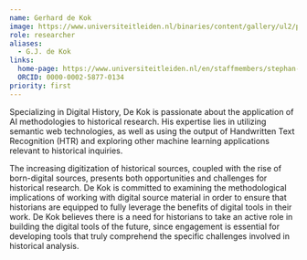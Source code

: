 ```yaml
---
name: Gerhard de Kok
image: https://www.universiteitleiden.nl/binaries/content/gallery/ul2/portraits/humanities/g/2023/g.-gerhard-de-kok-2023.jpg/g.-gerhard-de-kok-2023.jpg/d200x250
role: researcher
aliases:
  - G.J. de Kok
links:
  home-page: https://www.universiteitleiden.nl/en/staffmembers/stephan-raaijmakers
  ORCID: 0000-0002-5877-0134
priority: first
---
```


Specializing in Digital History, De Kok is passionate about the application of AI methodologies to historical research. His expertise lies in utilizing semantic web technologies, as well as using the output of Handwritten Text Recognition (HTR) and exploring other machine learning applications relevant to historical inquiries. 

The increasing digitization of historical sources, coupled with the rise of born-digital sources, presents both opportunities and challenges for historical research. De Kok is committed to examining the methodological implications of working with digital source material in order to ensure that historians are equipped to fully leverage the benefits of digital tools in their work. De Kok believes there is a need for historians to take an active role in building the digital tools of the future, since engagement is essential for developing tools that truly comprehend the specific challenges involved in historical analysis.
